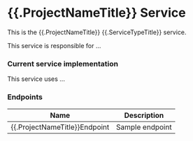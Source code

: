 # {{.ProjectNameTitle}} Service

This is the {{.ProjectNameTitle}} {{.ServiceTypeTitle}} service.

This service is responsible for ...

### Current service implementation

This service uses ... <br />

### Endpoints

| Name | Description |
|---|---|
|{{.ProjectNameTitle}}Endpoint|Sample endpoint|
